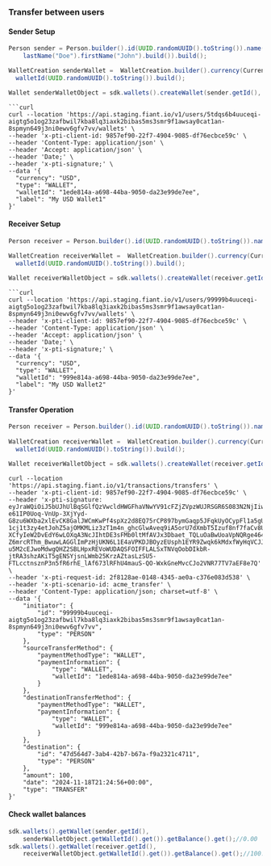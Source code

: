 ### Transfer between users

#### Sender Setup

```java
Person sender = Person.builder().id(UUID.randomUUID().toString()).name(Name.builder().
	lastName("Doe").firstName("John").build()).build();

WalletCreation senderWallet =  WalletCreation.builder().currency(CurrencyEnum.USD).label("My USD Wallet1").
  walletId(UUID.randomUUID().toString()).build();

Wallet senderWalletObject = sdk.wallets().createWallet(sender.getId(), senderWallet);
```

```curl
```curl
curl --location 'https://api.staging.fiant.io/v1/users/5tdqs6b4uuceqi-aigtg5o1og23zafbwil7kba8lq3iaxk2bibas5ms3smr9f1awsay0cat1an-8spmyn649j3ni0ewv6gfv7vv/wallets' \
--header 'x-pti-client-id: 9857ef90-22f7-4904-9085-df76ecbce59c' \
--header 'Content-Type: application/json' \
--header 'Accept: application/json' \
--header 'Date;' \
--header 'x-pti-signature;' \
--data '{
  "currency": "USD",
  "type": "WALLET",
  "walletId": "1ede814a-a698-44ba-9050-da23e99de7ee",
  "label": "My USD Wallet1"
}'
```

#### Receiver Setup

```java
Person receiver = Person.builder().id(UUID.randomUUID().toString()).name(Name.builder().
                                                                         lastName("Doe").firstName("Jane").build()).build();
WalletCreation receiverWallet =  WalletCreation.builder().currency(CurrencyEnum.USD).label("My USD Wallet2").
  walletId(UUID.randomUUID().toString()).build();

Wallet receiverWalletObject = sdk.wallets().createWallet(receiver.getId(), receiverWallet);                
```

```curl
```curl
curl --location 'https://api.staging.fiant.io/v1/users/99999b4uuceqi-aigtg5o1og23zafbwil7kba8lq3iaxk2bibas5ms3smr9f1awsay0cat1an-8spmyn649j3ni0ewv6gfv7vv/wallets' \
--header 'x-pti-client-id: 9857ef90-22f7-4904-9085-df76ecbce59c' \
--header 'Content-Type: application/json' \
--header 'Accept: application/json' \
--header 'Date;' \
--header 'x-pti-signature;' \
--data '{
  "currency": "USD",
  "type": "WALLET",
  "walletId": "999e814a-a698-44ba-9050-da23e99de7ee",
  "label": "My USD Wallet2"
}'
```

#### Transfer Operation

```java
Person receiver = Person.builder().id(UUID.randomUUID().toString()).name(Name.builder().
                                                                         lastName("Doe").firstName("Jane").build()).build();
WalletCreation receiverWallet =  WalletCreation.builder().currency(CurrencyEnum.USD).label("My USD Wallet2").
  walletId(UUID.randomUUID().toString()).build();

Wallet receiverWalletObject = sdk.wallets().createWallet(receiver.getId(), receiverWallet);                
```

```curl
curl --location 'https://api.staging.fiant.io/v1/transactions/transfers' \
--header 'x-pti-client-id: 9857ef90-22f7-4904-9085-df76ecbce59c' \
--header 'x-pti-signature: eyJraWQiOiJ5bUJhUlBqSGlfQzVwcldHWGFhaVNwYV91cFZjZVpzWUJRSGR6S083N2NjIiwiY2lkIjoiOTg1N2VmOTAtMjJmNy00OTA0LTkwODUtZGY3NmVjYmNlNTljIiwiYWxnIjoiUlM1MTIifQ.UE9TVAoxQkJGMTJDQ0JGM0VEQjVDNTU0NTZCQzNERTNBRTgyMjQ5REEzNUNFRUFFNDBEMjVCREI4Qjg1MDQ3NjYwNzc0CmNvbnRlbnQtdHlwZTphcHBsaWNhdGlvbi9qc29uOyBjaGFyc2V0PXV0Zi04CmRhdGU6TW9uLCAxOCBOb3YgMjAyNCAyMToyNDo1NiBHTVQKeC1wdGktY2xpZW50LWlkOjk4NTdlZjkwLTIyZjctNDkwNC05MDg1LWRmNzZlY2JjZTU5YwovdjEvdXNlcnMvJTdCJTdCdXNlcjQtaWQlN0QlN0QvcGF5bWVudC1pbmZvcm1hdGlvbg.pKg0OstNq-e61IP0Uoq-VnUp-3XjYyd-G8zu6WXba2xlEvCK8GalJWCmKwPf4spXz2d8EQ75rCP897bymGaqp5JFqkUyOCypFl1a5gUGoG6r_2BWW1JaPJEr2qUoaJevn6iKoGTaBCmD07GJIANjB17c5KE2I5m2SRUQUDuwMlDCMwjF6gMxCswA0Gz2bLUyCE2tCfUn2OqRcGR-1cj1t3zy4etJohZ5ajOMKMLiz3zT1m4n_ghcGlwAveq9iA5orU7dXmbT5Izuf8nf7faCv8UmSynfc4Zr-XCfyIeW2DvEdY6wLOXqA3NcJIhtDE3sFMb0ltMfAVJx3Dbaet_TQLuOaBwUoaVpNQRge464UkZHw7UoQdVv5OwMoJPr3r1BBv06q0k6S7wupfUFr6Zq5cmPjNA75nD5LnxocI761qIOpEZCe7-Z6mrcRThm_BwuwLAGGlImPzHjUKN6L1E4aVPKDJBOyzEUsph1EYR9Zwqk6kMdxfWyHqVCJJ1yj4OU4JZJ-u5M2cEJwoMdwgQHZ2SBLHpxREVoWUDAQSFOIFFLALSxTNVqOobDIkbR-jtRA3shzAKiT5gENSYjsnLWmb25KrzAZtasLzSU5-FTLcctnsznP3n5fR6rhE_lAf673lRFhU4mauS-QO-WxkGneMvcCJo2VNR77TV7aEF8e7Q' \
--header 'x-pti-request-id: 2f8128ae-0148-4345-ae0a-c376e083d538' \
--header 'x-pti-scenario-id: acme_transfer' \
--header 'Content-Type: application/json; charset=utf-8' \
--data '{
    "initiator": {
        "id": "99999b4uuceqi-aigtg5o1og23zafbwil7kba8lq3iaxk2bibas5ms3smr9f1awsay0cat1an-8spmyn649j3ni0ewv6gfv7vv",
        "type": "PERSON"
    },
    "sourceTransferMethod": {
        "paymentMethodType": "WALLET",
        "paymentInformation": {
            "type": "WALLET",
            "walletId": "1ede814a-a698-44ba-9050-da23e99de7ee"
        }
    },
    "destinationTransferMethod": {
        "paymentMethodType": "WALLET",
        "paymentInformation": {
            "type": "WALLET",
            "walletId": "999e814a-a698-44ba-9050-da23e99de7ee"
        }
    },
    "destination": {
        "id": "47d564d7-3ab4-42b7-b67a-f9a2321c4711",
        "type": "PERSON"
    },
    "amount": 100,
    "date": "2024-11-18T21:24:56+00:00",
    "type": "TRANSFER"
}'
```

#### Check wallet balances
```java
sdk.wallets().getWallet(sender.getId(), 
    senderWalletObject.getWalletId().get()).getBalance().get();//0.00
sdk.wallets().getWallet(receiver.getId(), 
    receiverWalletObject.getWalletId().get()).getBalance().get();//100.00
```

```curl

```